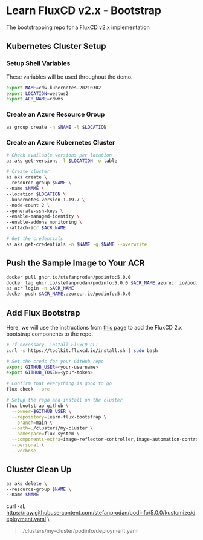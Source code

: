 # Learn FluxCD v2.x - Bootstrap

The bootstrapping repo for a FluxCD v2.x implementation

## Kubernetes Cluster Setup

### Setup Shell Variables

These variables will be used throughout the demo.

```bash
export NAME=cdw-kubernetes-20210302
export LOCATION=westus2
export ACR_NAME=cdwms
```

### Create an Azure Resource Group

```bash
az group create -n $NAME -l $LOCATION
```

### Create an Azure Kubernetes Cluster

```bash
# Check available versions per location
az aks get-versions -l $LOCATION -o table

# Create cluster
az aks create \
--resource-group $NAME \
--name $NAME \
--location $LOCATION \
--kubernetes-version 1.19.7 \
--node-count 2 \
--generate-ssh-keys \
--enable-managed-identity \
--enable-addons monitoring \
--attach-acr $ACR_NAME

# Get the credentials
az aks get-credentials -n $NAME -g $NAME --overwrite
```

## Push the Sample Image to Your ACR

```bash
docker pull ghcr.io/stefanprodan/podinfo:5.0.0
docker tag ghcr.io/stefanprodan/podinfo:5.0.0 $ACR_NAME.azurecr.io/podinfo:5.0.0
az acr login -n $ACR_NAME
docker push $ACR_NAME.azurecr.io/podinfo:5.0.0
```

## Add Flux Bootstrap

Here, we will use the instructions from [this page](https://toolkit.fluxcd.io/get-started/#install-flux-components) to add the FluxCD 2.x bootstrap components to the repo.

```bash
# If necessary, install FluxCD CLI
curl -s https://toolkit.fluxcd.io/install.sh | sudo bash

# Set the creds for your GitHub repo
export GITHUB_USER=<your-username>
export GITHUB_TOKEN=<your-token>

# Confirm that everything is good to go
flux check --pre

# Setup the repo and install on the cluster
flux bootstrap github \
  --owner=$GITHUB_USER \
  --repository=learn-flux-bootstrap \
  --branch=main \
  --path=./clusters/my-cluster \
  --namespace=flux-system \
  --components-extra=image-reflector-controller,image-automation-controller \
  --personal \
  --verbose
```

## Cluster Clean Up

```bash
az aks delete \
--resource-group $NAME \
--name $NAME
```

curl -sL https://raw.githubusercontent.com/stefanprodan/podinfo/5.0.0/kustomize/deployment.yaml \
> ./clusters/my-cluster/podinfo/deployment.yaml